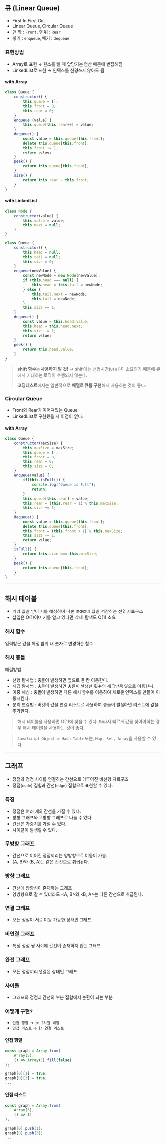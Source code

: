 ## 큐 (Linear Queue)
- First In First Out
- Linear Queue, Circular Queue
- 맨 앞 : `Front`, 맨 뒤 : `Rear`
- 넣기 : `enqueue`, 빼기 : `dequeue`
### 표현방법
- Array로 표현 → 원소를 뺄 때 앞당기는 연산 때문에 번잡해짐
- LinkedList로 표현 → 인덱스를 신경쓰지 않아도 됨
#### with Array
```js
class Queue {
	constructor() {
		this.queue = [];
		this.front = 0;
		this.rear = 0;
	}
	enqueue (value) {
		this.queue[this.rear++] = value;
	}
	dequeue() {
		const value = this.queue[this.front];
		delete this.queue[this.front];
		this.front += 1;
		return value;
	}
	peek() {
		return this.queue[this.front];
	}
	size() {
		return this.rear - this.front;
	}
}
```
#### with LinkedList
```js
class Node {
	constructor(value) {
		this.value = value;
		this.next = null;
	}
}

class Queue {
	constructor() {
		this.head = null;
		this.tail = null;
		this.size = 0;
	}
	enqueue(newValue) {
		const newNode = new Node(newValue);
		if (this.head === null) {
			this.head = this.tail = newNode;
		} else {
			this.tail.next = newNode;
			this.tail = newNode;
		}
		this.size += 1;
	}
	dequeue() {
		const value = this.head.value;
		this.head = this.head.next;
		this.size -= 1;
		return value;
	}
	peek() {
		return this.head.value;
	}
}
```

> **shift 함수는 사용하지 말 것!**
> → shift에는 선형시간(`O(n)`)이 소요되기 때문에 큐에서 기대하는 로직이 수행되지 않는다. 
> 
> **코딩테스트**에서는 일반적으로 **배열로 큐를 구현**해서 사용하는 것이 좋다.


### Circular Queue
- Front와 Rear가 이어져있는 Queue
- LinkedList로 구현했을 시 이점이 없다.

#### with Array
```js
class Queue {
	constructor(maxSize) {
		this.maxSize = maxSize;
		this.queue = [];
		this.front = 0;
		this.rear = 0;
		this.size = 0;
	}
	enqueue(value) {
		if(this.isFull()) {
			console.log("Queue is Full");
			return;
		}
		this.queue[this.rear] = value;
		this.rear = (this.rear + 1) % this.maxSize;
		this.size += 1;
	}
	dequeue() {
		const value = this.queue[this.front];
		delete this.queue[this.front];
		this.front = (this.front + 1) % this.maxSize;
		this.size -= 1;
		return value;
	}
	isFull() {
		return this.size === this.maxSize;
	}
	peek() {
		return this.queue[this.front];
	}
}
```
***
## 해시 테이블
- 키와 값을 받아 키를 해싱하여 나온 index에 값을 저장하는 선형 자료구조
- 삽입은 O(1)이며 키를 알고 있다면 삭제, 탐색도 O(1) 소요
### 해시 함수
입력받은 값을 특정 범위 내 숫자로 변경하는 함수

### 해시 충돌
해결방법
- 선형 탐사법 : 충돌이 발생하면 옆으로 한 칸 이동한다.
- 제곱 탐사법 : 충돌이 발생하면 충돌이 발생한 횟수의 제곱만큼 옆으로 이동한다.
- 이중 해싱 : 충돌이 발생하면 다른 해시 함수를 이용하여 새로운 인덱스를 만들어 이동시킨다.
- 분리 연결법 : 버킷의 값을 연결 리스트로 사용하여 충돌이 발생하면 리스트에 값을 추가한다.
> 해시 테이블을 사용하면 O(1)에 찾을 수 있다. 따라서 빠르게 값을 찾아야하는 경우 해시 테이블을 사용하는 것이 좋다.

> `JavaScript Object = Hash Table`
> 또는, `Map, Set, Array`을 사용할 수 있다.
***
## 그래프
- 정점과 정점 사이를 연결하는 간선으로 이루어진 비선형 자료구조
- 정점(`node`) 집합과 간선(`edge`) 집합으로 표현할 수 있다.
### 특징
- 정점은 여러 개의 간선을 가질 수 있다.
- 방향 그래프와 무방향 그래프로 나눌 수 있다.
- 간선은 가중치를 가질 수 있다.
- 사이클이 발생할 수 있다.
### 무방향 그래프
- 간선으로 이어진 정점끼리는 양방향으로 이동이 가능.
- (A, B)와 (B, A)는 같은 간선으로 취급된다.
### 방향 그래프
- 간선에 방향성이 존재하는 그래프
- 양방향으로 갈 수 있더라도 <A, B>와 <B, A>는 다른 간선으로 취급된다.
### 연결 그래프
- 모든 정점이 서로 이동 가능한 상태인 그래프
### 비연결 그래프
- 특정 정점 쌍 사이에 간선이 존재하지 않는 그래프
### 완전 그래프
- 모든 정점끼리 연결된 상태인 그래프
### 사이클
- 그래프의 정점과 간선의 부분 집합에서 순환이 되는 부분

### 어떻게 구현?
- `인접 행렬` → `in 2차원 배열`
- `인접 리스트` → `in 연결 리스트`

#### 인접 행렬
```js
const graph = Array.from(
	Array(5),
	() => Array(5).fill(false)
);

graph[0][1] = true;
graph[0][3] = true;
...
```

#### 인접 리스트
```js
const graph = Array.from(
	Array(5),
	() => []
);

graph[0].push(1);
graph[0].push(3);
...
```